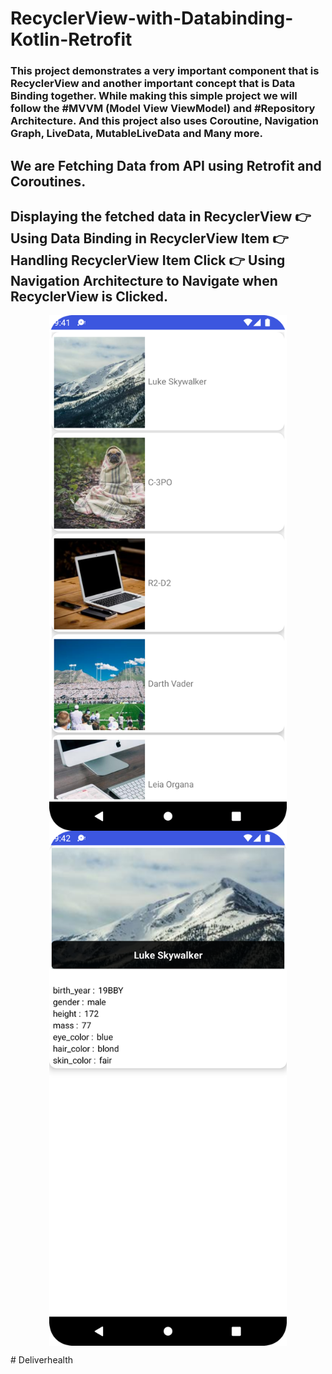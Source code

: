 # RecyclerView-with-Databinding-Kotlin-Retrofit
### This project demonstrates a very important component that is RecyclerView and another important concept that is Data Binding together. While making this simple project we will follow the #MVVM (Model View ViewModel) and #Repository Architecture. And this project also uses Coroutine, Navigation Graph, LiveData, MutableLiveData and Many more.

## We are Fetching Data from API using Retrofit and Coroutines.
## Displaying the fetched data in RecyclerView 👉 Using Data Binding in RecyclerView Item 👉 Handling RecyclerView Item Click 👉 Using Navigation Architecture to Navigate when RecyclerView is Clicked.

<p align="center">
<img src="images/Screenshot_20220317_214203.png" width="380" align="center">
<img src="images/Screenshot_20220317_214218.png" width="380" align="center">
</p>
# Deliverhealth
